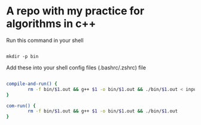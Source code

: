 # A repo with my practice for algorithms in c++

Run this command in your shell

```shell

mkdir -p bin

```

Add these into your shell config files (.bashrc/.zshrc) file

```bash

compile-and-run() {
        rm -f bin/$1.out && g++ $1 -o bin/$1.out && ./bin/$1.out < input.txt > output.txt
}

com-run() {
        rm -f bin/$1.out && g++ $1 -o bin/$1.out && ./bin/$1.out
}

```
